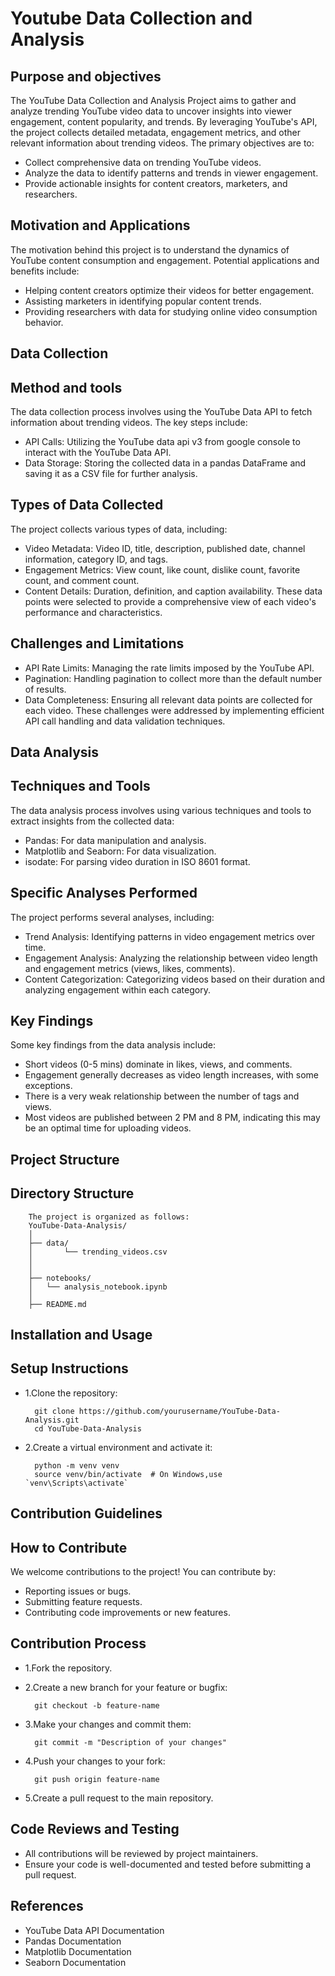 # Youtube Data Collection and Analysis

## Purpose and objectives
The YouTube Data Collection and Analysis Project aims to gather and analyze trending YouTube video data to uncover insights into viewer engagement, content popularity, and trends. By leveraging YouTube's API, the project collects detailed metadata, engagement metrics, and other relevant information about trending videos. The primary objectives are to:
* Collect comprehensive data on trending YouTube videos.
* Analyze the data to identify patterns and trends in viewer engagement.
* Provide actionable insights for content creators, marketers, and researchers.
## Motivation and Applications
The motivation behind this project is to understand the dynamics of YouTube content consumption and engagement. Potential applications and benefits include:
* Helping content creators optimize their videos for better engagement.
* Assisting marketers in identifying popular content trends.
* Providing researchers with data for studying online video consumption behavior.
## Data Collection
## Method and tools
The data collection process involves using the YouTube Data API to fetch information about trending videos. The key steps include:
* API Calls: Utilizing the YouTube data api v3 from google console to interact with the YouTube Data API.
* Data Storage: Storing the collected data in a pandas DataFrame and saving it as a CSV file for further analysis.
## Types of Data Collected
The project collects various types of data, including:
* Video Metadata: Video ID, title, description, published date, channel information, category ID, and tags.
* Engagement Metrics: View count, like count, dislike count, favorite count, and comment count.
* Content Details: Duration, definition, and caption availability.
These data points were selected to provide a comprehensive view of each video's performance and characteristics.
## Challenges and Limitations
* API Rate Limits: Managing the rate limits imposed by the YouTube API.
* Pagination: Handling pagination to collect more than the default number of results.
* Data Completeness: Ensuring all relevant data points are collected for each video.
These challenges were addressed by implementing efficient API call handling and data validation techniques.
## Data Analysis
## Techniques and Tools
The data analysis process involves using various techniques and tools to extract insights from the collected data:
* Pandas: For data manipulation and analysis.
* Matplotlib and Seaborn: For data visualization.
* isodate: For parsing video duration in ISO 8601 format.
## Specific Analyses Performed
The project performs several analyses, including:
* Trend Analysis: Identifying patterns in video engagement metrics over time.
* Engagement Analysis: Analyzing the relationship between video length and engagement metrics (views, likes, comments).
* Content Categorization: Categorizing videos based on their duration and analyzing engagement within each category.
## Key Findings
Some key findings from the data analysis include:
* Short videos (0-5 mins) dominate in likes, views, and comments.
* Engagement generally decreases as video length increases, with some exceptions.
* There is a very weak relationship between the number of tags and views.
* Most videos are published between 2 PM and 8 PM, indicating this may be an optimal time for uploading videos.
## Project Structure
## Directory Structure
        The project is organized as follows:
        YouTube-Data-Analysis/
        │
        ├── data/
        │       └── trending_videos.csv
        │       
        │
        ├── notebooks/
        │   └── analysis_notebook.ipynb
        │
        ├── README.md
## Installation and Usage
## Setup Instructions
* 1.Clone the repository:
        
        git clone https://github.com/yourusername/YouTube-Data-Analysis.git
        cd YouTube-Data-Analysis
* 2.Create a virtual environment and activate it:

        python -m venv venv
        source venv/bin/activate  # On Windows,use `venv\Scripts\activate`
## Contribution Guidelines
## How to Contribute
We welcome contributions to the project! You can contribute by:
* Reporting issues or bugs.
* Submitting feature requests.
* Contributing code improvements or new features.
## Contribution Process
* 1.Fork the repository.
* 2.Create a new branch for your feature or bugfix:

        git checkout -b feature-name
* 3.Make your changes and commit them:

        git commit -m "Description of your changes"
* 4.Push your changes to your fork:

        git push origin feature-name
 * 5.Create a pull request to the main repository.
## Code Reviews and Testing
* All contributions will be reviewed by project maintainers.
* Ensure your code is well-documented and tested before submitting a pull request.
## References
* YouTube Data API Documentation
* Pandas Documentation
* Matplotlib Documentation
* Seaborn Documentation
